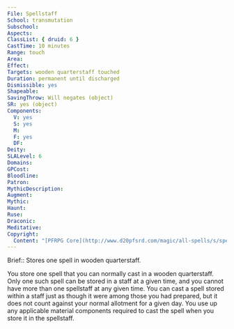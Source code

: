 ```yaml
---
File: Spellstaff
School: transmutation
Subschool: 
Aspects: 
ClassList: { druid: 6 }
CastTime: 10 minutes
Range: touch
Area: 
Effect: 
Targets: wooden quarterstaff touched
Duration: permanent until discharged
Dismissible: yes
Shapeable: 
SavingThrow: Will negates (object)
SR: yes (object)
Components:
  V: yes
  S: yes
  M: 
  F: yes
  DF: 
Deity: 
SLALevel: 6
Domains: 
GPCost: 
Bloodline: 
Patron: 
MythicDescription: 
Augment: 
Mythic: 
Haunt: 
Ruse: 
Draconic: 
Meditative: 
Copyright:
  Content: "[PFRPG Core](http://www.d20pfsrd.com/magic/all-spells/s/spellstaff)"
---
```

Brief:: Stores one spell in wooden quarterstaff.

You store one spell that you can normally cast in a wooden quarterstaff. Only one such spell can be stored in a staff at a given time, and you cannot have more than one spellstaff at any given time. You can cast a spell stored within a staff just as though it were among those you had prepared, but it does not count against your normal allotment for a given day. You use up any applicable material components required to cast the spell when you store it in the spellstaff.
